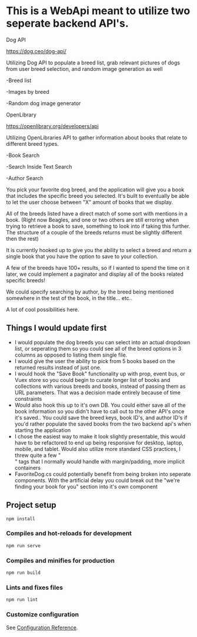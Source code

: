 # This is a WebApi meant to utilize two seperate backend API's.

Dog API  

https://dog.ceo/dog-api/  

Utilizing Dog API to populate a breed list, grab relevant pictures of dogs from user breed selection, and random image generation as well

-Breed list  

-Images by breed  

-Random dog image generator  


OpenLibrary  

https://openlibrary.org/developers/api  

Utilizing OpenLibraries API to gather information about books that relate to different breed types.  

-Book Search  

-Search Inside Text Search  

-Author Search  


You pick your favorite dog breed, and the application will give you a book that includes the specific breed you selected. It's built to eventually be able to let the user choose between "X" amount of books that we display. 

All of the breeds listed have a direct match of some sort with mentions in a book. 
(Right now Beagles, and one or two others are still erroring when trying to retrieve a book to save, something to look into if taking this further. The structure of a couple of the breeds returns must be slightly different then the rest)

It is currently hooked up to give you the ability to select a breed and return a single book that you have the option to save to your collection.

A few of the breeds have 100+ results, so if I wanted to spend the time on it later, we could implement a paginator and display all of the books related specific breeds!

We could specify searching by author, by the breed being mentioned somewhere in the test of the book, in the title... etc.. 

A lot of cool possibilities here.  

## Things I would update first

- I would populate the dog breeds you can select into an actual dropdown list, or seperating them so you could see all of the breed options in 3 columns as opposed to listing them single file.
- I would give the user the ability to pick from 5 books based on the returned results instead of just one.
- I would hook the "Save Book" functionality up with prop, event bus, or Vuex store so you could begin to curate longer list of books and collections with various breeds and books, instead of passing them as URL parameters. That was a decision made entirely because of time constraints
- Would also hook this up to it's own DB. You could either save all of the book information so you didn't have to call out to the other API's once it's saved.. You could save the breed keys, book ID's, and author ID's if you'd rather populate the saved books from the two backend api's when starting the application
- I chose the easiest way to make it look slightly presentable, this would have to be refactored to end up being responsive for desktop, laptop, mobile, and tablet. Would also utilize more standard CSS practices, I threw quite a few "<br>" tags that I normally would handle with margin/padding, more implicit containers
- FavoriteDog.cs could potentially benefit from being broken into seperate components. With the artificial delay you could break out the "we're finding your book for you" section into it's own component


## Project setup
```
npm install
```

### Compiles and hot-reloads for development
```
npm run serve
```

### Compiles and minifies for production
```
npm run build
```

### Lints and fixes files
```
npm run lint
```

### Customize configuration
See [Configuration Reference](https://cli.vuejs.org/config/).
